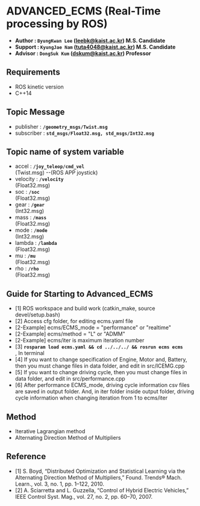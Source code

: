 # ADVANCED_ECMS (Real-Time processing by ROS)
- **Author  : `ByungKwan Lee` (leebk@kaist.ac.kr)    M.S. Candidate**
- **Support : `KyungJae Nam`  (tuta4048@kaist.ac.kr) M.S. Candidate**
- **Advisor : `DongSuk Kum`   (dskum@kaist.ac.kr)    Professor**

## Requirements
- ROS kinetic version
- C++14

## Topic Message
- publisher   : **`/geometry_msgs/Twist.msg`**<br />
- subscriber  : **`std_msgs/Float32.msg, std_msgs/Int32.msg`**<br />

## Topic name of system variable
- accel          : **`/joy_teleop/cmd_vel`**<br /> (Twist.msg) --(ROS APP joystick)
- velocity       : **`/velocity`**<br />           (Float32.msg)
- soc            : **`/soc`**<br />                (Float32.msg)
- gear           : **`/gear`**<br />               (Int32.msg)
- mass           : **`/mass`**<br />               (Float32.msg)
- mode           : **`/mode`**<br />               (Int32.msg)
- lambda         : **`/lambda`**<br />             (Float32.msg)
- mu             : **`/mu`**<br />                 (Float32.msg)
- rho            : **`/rho`**<br />                (Float32.msg)

## Guide for Starting to Advanced_ECMS
- [1] ROS workspace and build work (catkin_make, source devel/setup.bash)
- [2] Access cfg folder, for editing ecms.yaml file
- [2-Example] ecms/ECMS_mode = "performance" or "realtime"
- [2-Example] ecms/method = "L" or "ADMM"
- [2-Example] ecms/iter is maximum iteration number
- [3] **`rosparam load ecms.yaml && cd ../../../ && rosrun ecms ecms`**<br />, In terminal
- [4] If you want to change specification of Engine, Motor and, Battery, then you must change files in data folder, and edit in src/ICEMG.cpp
- [5] If you want to change driving cycle, then you must change files in data folder, and edit in src/performance.cpp
- [6] After performance ECMS_mode, driving cycle information csv files are saved in output folder. And, in iter folder inside output folder, driving cycle information when changing iteration from 1 to ecms/iter


## Method
- Iterative Lagrangian method
- Alternating Direction Method of Multipliers

## Reference
- [1] S. Boyd, “Distributed Optimization and Statistical Learning via the Alternating Direction Method of Multipliers,” Found. Trends® Mach. Learn., vol. 3, no. 1, pp. 1–122, 2010.
- [2] A. Sciarretta and L. Guzzella, “Control of Hybrid Electric Vehicles,” IEEE Control Syst. Mag., vol. 27, no. 2, pp. 60–70, 2007.


